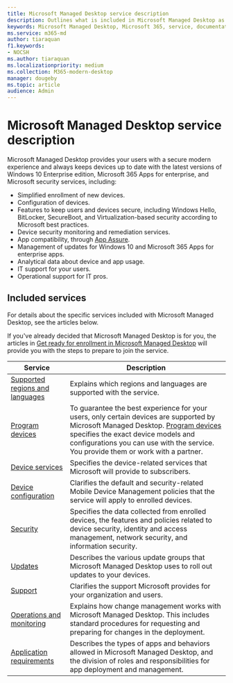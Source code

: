 ```yaml
---
title: Microsoft Managed Desktop service description 
description: Outlines what is included in Microsoft Managed Desktop as a service
keywords: Microsoft Managed Desktop, Microsoft 365, service, documentation
ms.service: m365-md
author: tiaraquan
f1.keywords:
- NOCSH
ms.author: tiaraquan
ms.localizationpriority: medium
ms.collection: M365-modern-desktop
manager: dougeby
ms.topic: article
audience: Admin
---
```


# Microsoft Managed Desktop service description

Microsoft Managed Desktop provides your users with a secure modern experience and always keeps devices up to date with the latest versions of Windows 10 Enterprise edition, Microsoft 365 Apps for enterprise, and Microsoft security services, including:

- Simplified enrollment of new devices.
- Configuration of devices.
- Features to keep users and devices secure, including Windows Hello, BitLocker, SecureBoot, and Virtualization-based security according to Microsoft best practices.
- Device security monitoring and remediation services.
- App compatibility, through [App Assure](/fasttrack/products-and-capabilities#app-assure).
- Management of updates for Windows 10 and Microsoft 365 Apps for enterprise apps.
- Analytical data about device and app usage.
- IT support for your users.
- Operational support for IT pros.

## Included services

For details about the specific services included with Microsoft Managed Desktop, see the articles below.

If you've already decided that Microsoft Managed Desktop is for you, the articles in [Get ready for enrollment in Microsoft Managed Desktop](../get-ready/index.md) will provide you with the steps to prepare to join the service.

| Service | Description |
| ----- | ----- |
| [Supported regions and languages](regions-languages.md) | Explains which regions and languages are supported with the service. |
| [Program devices](device-requirements.md) | To guarantee the best experience for your users, only certain devices are supported by Microsoft Managed Desktop. [Program devices](device-requirements.md) specifies the exact device models and configurations you can use with the service. You provide them or work with a partner. |
| [Device services](device-services.md) | Specifies the device-related services that Microsoft will provide to subscribers.
| [Device configuration](device-policies.md) | Clarifies the default and security-related Mobile Device Management policies that the service will apply to enrolled devices. |
| [Security](security.md) | Specifies the data collected from enrolled devices, the features and policies related to device security, identity and access management, network security, and information security. |
| [Updates](updates.md) | Describes the various update groups that Microsoft Managed Desktop uses to roll out updates to your devices.
| [Support](support.md) | Clarifies the support Microsoft provides for your organization and users. |
| [Operations and monitoring](operations-and-monitoring.md) | Explains how change management works with Microsoft Managed Desktop. This includes standard procedures for requesting and preparing for changes in the deployment. |
| [Application requirements](mmd-app-requirements.md) | Describes the types of apps and behaviors allowed in Microsoft Managed Desktop, and the division of roles and responsibilities for app deployment and management. |
